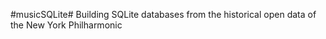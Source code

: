 
#musicSQLite#
Building SQLite databases from the historical open data of the New York Philharmonic

